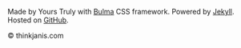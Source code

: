 <footer class="footer">
  <div class="container">
    <div class="content has-text-centered">
      <p class="is-size-7">Made by Yours Truly with <a href="http://bulma.io" target="_blank">Bulma</a> CSS framework. Powered by <a href="https://jekyllrb.com/" target="_blank">Jekyll</a>. Hosted on <a href="https://github.com/thinkjanis/thinkjanis" target="_blank">GitHub</a>.</p>
      <p class="is-size-7">© <span id="year"></span> thinkjanis.com</p>
    </div>
  </div>
</footer>

<script type="text/javascript">
    document.getElementById('year').textContent = new Date().getFullYear();
</script>

<!-- Google tag (gtag.js) -->
<script async src="https://www.googletagmanager.com/gtag/js?id=G-MSPNG3FNBM"></script>
<script>
  window.dataLayer = window.dataLayer || [];
  function gtag(){dataLayer.push(arguments);}
  gtag('js', new Date());

  gtag('config', 'G-MSPNG3FNBM');
</script>
